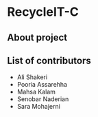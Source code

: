 # RecycleIT-C

## About project

## List of contributors
- Ali Shakeri
- Pooria Assarehha
- Mahsa Kalam
- Senobar Naderian
- Sara Mohajerni

